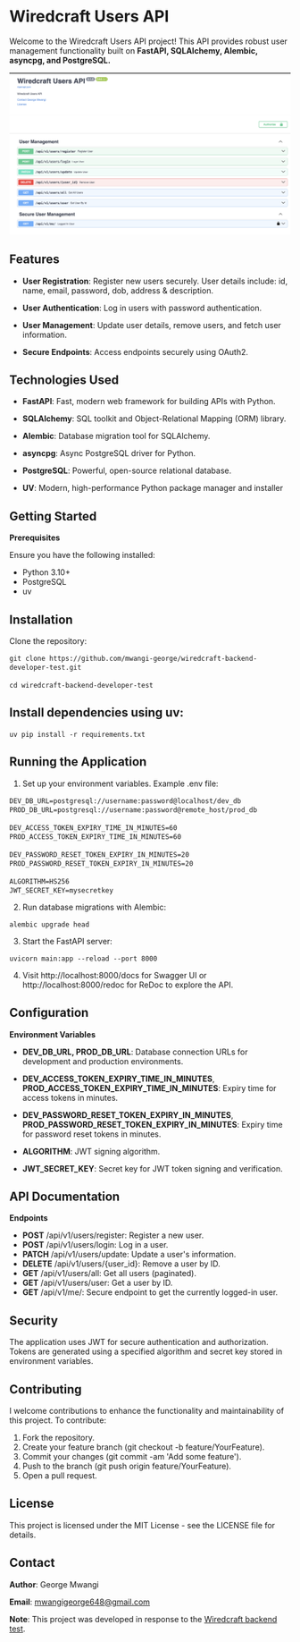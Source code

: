 # Wiredcraft Users API

Welcome to the Wiredcraft Users API project! This API provides robust user management functionality built on **FastAPI, SQLAlchemy, Alembic, asyncpg, and PostgreSQL.**

![api-snapshot.png](src/api-snapshot.png)

## Features

-   **User Registration**: Register new users securely. User details include: id, name, email, password, dob, address & description.

-   **User Authentication**: Log in users with password authentication.

-   **User Management**: Update user details, remove users, and fetch user information.

-   **Secure Endpoints**: Access endpoints securely using OAuth2.

## Technologies Used

-   **FastAPI**: Fast, modern web framework for building APIs with Python.

-   **SQLAlchemy**: SQL toolkit and Object-Relational Mapping (ORM) library.

-   **Alembic**: Database migration tool for SQLAlchemy.

-   **asyncpg**: Async PostgreSQL driver for Python.

-   **PostgreSQL**: Powerful, open-source relational database.

-   **UV**: Modern, high-performance Python package manager and installer

## Getting Started

**Prerequisites**

Ensure you have the following installed:

-   Python 3.10+
-   PostgreSQL
-   uv

## Installation

Clone the repository:

```         
git clone https://github.com/mwangi-george/wiredcraft-backend-developer-test.git

cd wiredcraft-backend-developer-test
```

## Install dependencies using uv:

```         
uv pip install -r requirements.txt 
```

## Running the Application
1. Set up your environment variables. Example .env file:

```
DEV_DB_URL=postgresql://username:password@localhost/dev_db
PROD_DB_URL=postgresql://username:password@remote_host/prod_db

DEV_ACCESS_TOKEN_EXPIRY_TIME_IN_MINUTES=60
PROD_ACCESS_TOKEN_EXPIRY_TIME_IN_MINUTES=60

DEV_PASSWORD_RESET_TOKEN_EXPIRY_IN_MINUTES=20
PROD_PASSWORD_RESET_TOKEN_EXPIRY_IN_MINUTES=20

ALGORITHM=HS256
JWT_SECRET_KEY=mysecretkey

```

2. Run database migrations with Alembic:

``` 
alembic upgrade head
```

3. Start the FastAPI server:

```
uvicorn main:app --reload --port 8000
```

4. Visit http://localhost:8000/docs for Swagger UI or http://localhost:8000/redoc for ReDoc to explore the API.

## Configuration

**Environment Variables**

* **DEV_DB_URL, PROD_DB_URL**: Database connection URLs for development and production environments.

* **DEV_ACCESS_TOKEN_EXPIRY_TIME_IN_MINUTES**, **PROD_ACCESS_TOKEN_EXPIRY_TIME_IN_MINUTES**: Expiry time for access tokens in minutes.

* **DEV_PASSWORD_RESET_TOKEN_EXPIRY_IN_MINUTES**, **PROD_PASSWORD_RESET_TOKEN_EXPIRY_IN_MINUTES**: Expiry time for password reset tokens in minutes.

* **ALGORITHM**: JWT signing algorithm.

* **JWT_SECRET_KEY**: Secret key for JWT token signing and verification.

## API Documentation

**Endpoints**

* **POST** /api/v1/users/register: Register a new user.
* **POST** /api/v1/users/login: Log in a user.
* **PATCH** /api/v1/users/update: Update a user's information.
* **DELETE** /api/v1/users/{user_id}: Remove a user by ID.
* **GET** /api/v1/users/all: Get all users (paginated).
* **GET** /api/v1/users/user: Get a user by ID.
* **GET** /api/v1/me/: Secure endpoint to get the currently logged-in user.


## Security

The application uses JWT for secure authentication and authorization. Tokens are generated using a specified algorithm and secret key stored in environment variables.

## Contributing

I welcome contributions to enhance the functionality and maintainability of this project. To contribute:

1. Fork the repository.
2. Create your feature branch (git checkout -b feature/YourFeature).
3. Commit your changes (git commit -am 'Add some feature').
4. Push to the branch (git push origin feature/YourFeature).
5. Open a pull request.

## License

This project is licensed under the MIT License - see the LICENSE file for details.

## Contact

**Author**: George Mwangi

**Email**: mwangigeorge648@gmail.com

**Note**: This project was developed in response to the [Wiredcraft backend test](https://github.com/Wiredcraft/test-backend).

